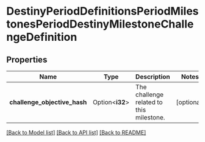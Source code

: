# DestinyPeriodDefinitionsPeriodMilestonesPeriodDestinyMilestoneChallengeDefinition

## Properties

Name | Type | Description | Notes
------------ | ------------- | ------------- | -------------
**challenge_objective_hash** | Option<**i32**> | The challenge related to this milestone. | [optional]

[[Back to Model list]](../README.md#documentation-for-models) [[Back to API list]](../README.md#documentation-for-api-endpoints) [[Back to README]](../README.md)


